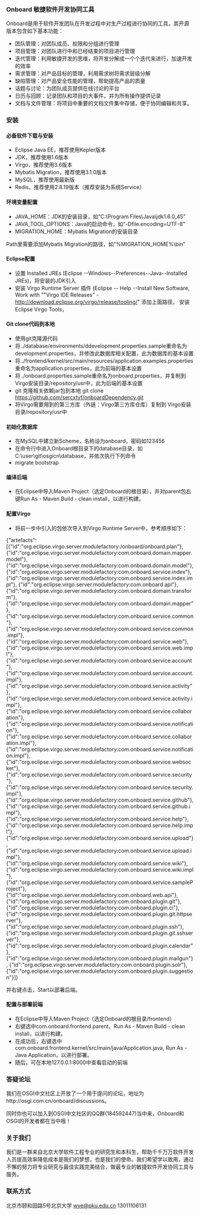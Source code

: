 ### Onboard 敏捷软件开发协同工具

Onboard是用于软件开发团队在开发过程中对生产过程进行协同的工具，其开源版本包含如下基本功能：

- 团队管理：对团队成员、权限和分组进行管理
- 项目管理：对团队进行中和已经结束的项目进行管理
- 迭代管理：利用敏捷开发的思维，将开发分解成一个个迭代来进行，加速开发的效率
- 需求管理：对产品目标的管理，利用需求树将需求层级分解
- 缺陷管理：对产品安全性能的管理，帮助提高产品的质量
- 话题与讨论：为团队成员提供在线讨论的平台
- 日历与回顾：记录团队和项目的大事件，并为所有操作提供记录
- 文档与文件管理：将项目中重要的文档文件集中存储，便于协同编辑和共享。  

### 安装

#### 必备软件下载与安装

- Eclipse Java EE，推荐使用Kepler版本
- JDK，推荐使用1.6版本
- Virgo，推荐使用3.6版本
- Mybatis Migration，推荐使用3.1.0版本
- MySQL，推荐使用最新版
- Redis，推荐使用2.8.19版本（推荐安装为系统Service）

#### 环境变量配置

- JAVA_HOME：JDK的安装目录，如“C:\Program Files\Java\jdk1.6.0_45”
- JAVA_TOOL_OPTIONS：Java的启动命令，如“-Dfile.encoding=UTF-8”
- MIGRATION_HOME：Mybatis Migration的安装目录

Path里需要添加Mybatis Migration的路径，如“%MIGRATION_HOME%\bin”

#### Eclipse配置

- 设置 Installed JREs (Eclipse --Windows--Preferences--Java--Installed JREs)，将安装的JDK引入
- 安装 Virgo Runtime Server 插件 (Eclipse -- Help --Install New Software,  Work with ""Virgo IDE Releases" - http://download.eclipse.org/virgo/release/tooling/" 添加上面路径， 安装 Eclipse Virgo Tools，

#### Git clone代码到本地

- 使用git克隆源代码
- 将../database/environments/ddevelopment.properties.sample重命名为development.properties，并修改此数据库相关配置，此为数据库的基本设置
- 将../frontend/kernel/src/main/resources/application.examples.properties重命名为application.properties，此为前端的基本设置
- 将../onboard.properties.sample重命名为onboard.properties，并复制到 Virgo安装目录/repository/usr中，此为后端的基本设置
- git 克隆相关依赖jar包到本地 git clone https://github.com/sercxtyf/onboardDependency.git
- 将Virgo需要用到的第三方库（外链：Virgo第三方库仓库）复制到 Virgo安装目录/repository/usr中

#### 初始化数据库

- 在MySQL中建立新Scheme，名称设为onboard，密码如123456
- 在命令行中进入Onboard根目录下的database目录，如C:\user\git\osgicn\database，并依次执行下列命令
- migrate bootstrap

#### 编译后端

- 在Eclipse中导入Maven Project（选定Onboard的根目录），并对parent包右键Run As - Maven Build - clean install，以进行构建。

#### 配置Virgo

- 将前一步中引入的包依次导入到Virgo Runtime Server中，参考顺序如下：

{"artefacts":[{"id":"org.eclipse.virgo.server.modulefactory:/onboard/onboard.plan"},
{"id":"org.eclipse.virgo.server.modulefactory:com.onboard.domain.mapper.model"},
{"id":"org.eclipse.virgo.server.modulefactory:com.onboard.domain.model"},
{"id":"org.eclipse.virgo.server.modulefactory:com.onboard.service.index"},
{"id":"org.eclipse.virgo.server.modulefactory:com.onboard.service.index.impl"},
{"id":"org.eclipse.virgo.server.modulefactory:com.onboard.api"},
{"id":"org.eclipse.virgo.server.modulefactory:com.onboard.domain.transform"},
{"id":"org.eclipse.virgo.server.modulefactory:com.onboard.domain.mapper"},
{"id":"org.eclipse.virgo.server.modulefactory:com.onboard.service.common"},
{"id":"org.eclipse.virgo.server.modulefactory:com.onboard.service.common.impl"},
{"id":"org.eclipse.virgo.server.modulefactory:com.onboard.service.web"},
{"id":"org.eclipse.virgo.server.modulefactory:com.onboard.service.web.impl"},
{"id":"org.eclipse.virgo.server.modulefactory:com.onboard.service.account"},
{"id":"org.eclipse.virgo.server.modulefactory:com.onboard.service.account.impl"},
{"id":"org.eclipse.virgo.server.modulefactory:com.onboard.service.activity"},
{"id":"org.eclipse.virgo.server.modulefactory:com.onboard.service.activity.impl"},
{"id":"org.eclipse.virgo.server.modulefactory:com.onboard.service.collaboration"},
{"id":"org.eclipse.virgo.server.modulefactory:com.onboard.service.notification"},
{"id":"org.eclipse.virgo.server.modulefactory:com.onboard.service.collaboration.impl"},
{"id":"org.eclipse.virgo.server.modulefactory:com.onboard.service.notification.impl"},
{"id":"org.eclipse.virgo.server.modulefactory:com.onboard.service.websocket"},
{"id":"org.eclipse.virgo.server.modulefactory:com.onboard.service.security"},
{"id":"org.eclipse.virgo.server.modulefactory:com.onboard.service.security.impl"},
{"id":"org.eclipse.virgo.server.modulefactory:com.onboard.service.github"},
{"id":"org.eclipse.virgo.server.modulefactory:com.onboard.service.github.impl"},
{"id":"org.eclipse.virgo.server.modulefactory:com.onboard.service.help"},
{"id":"org.eclipse.virgo.server.modulefactory:com.onboard.service.help.impl"},
{"id":"org.eclipse.virgo.server.modulefactory:com.onboard.service.upload"},
{"id":"org.eclipse.virgo.server.modulefactory:com.onboard.service.upload.impl"},
{"id":"org.eclipse.virgo.server.modulefactory:com.onboard.service.wiki"},
{"id":"org.eclipse.virgo.server.modulefactory:com.onboard.service.wiki.impl"},
{"id":"org.eclipse.virgo.server.modulefactory:com.onboard.service.sampleProject"},
{"id":"org.eclipse.virgo.server.modulefactory:com.onboard.web.api"},
{"id":"org.eclipse.virgo.server.modulefactory:com.onboard.plugin.git"},
{"id":"org.eclipse.virgo.server.modulefactory:com.onboard.plugin.ci"},
{"id":"org.eclipse.virgo.server.modulefactory:com.onboard.plugin.git.httpserver"},
{"id":"org.eclipse.virgo.server.modulefactory:com.onboard.plugin.ssh"},
{"id":"org.eclipse.virgo.server.modulefactory:com.onboard.plugin.git.sshserver"},
{"id":"org.eclipse.virgo.server.modulefactory:com.onboard.plugin.calendar"},
{"id":"org.eclipse.virgo.server.modulefactory:com.onboard.plugin.mailgun"},
{"id":"org.eclipse.virgo.server.modulefactory:com.onboard.plugin.solr"},
{"id":"org.eclipse.virgo.server.modulefactory:com.onboard.plugin.suggestion"}]}

并右键点击，Start以部署后端。

#### 配置与部署前端

- 在Eclipse中导入Maven Project（选定Onboard的根目录/frontend）
- 右键选中com.onboard.frontend.parent，Run As - Maven Build - clean install，以进行构建。
- 在成功后，右键选中com.onboard.frontend.kernel/src/main/java/Application.java, Run As - Java Application，以进行部署。
- 随后，可在本地127.0.0.1:8000中查看启动的前端

### 答疑论坛

我们在OSGI中文社区上开放了一个用于提问的论坛，地址为http://osgi.com.cn/onboard/discussions。

同时你也可以加入到OSGI中文社区的QQ群(184592447)当中来，Onboard和OSGI的开发者都在当中哦！

### 关于我们

我们是一群来自北京大学软件工程专业的研究生和本科生，帮助千千万万软件开发人员提高效率降低成本是我们的梦想，也是我们的使命。我们希望学以致用，通过不懈的努力将专业研究与最佳实践完美结合，做最专业的敏捷软件开发协同工具与服务。

### 联系方式

北京市颐和园路5号北京大学
wye@pku.edu.cn 
13011106131